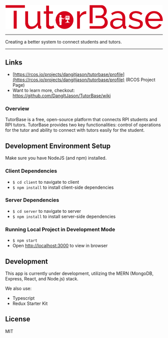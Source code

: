 ![Tutorbase Logo](client/src/containers/LandingPage/assets/img/logo2.png)

<hr />

Creating a better system to connect students and tutors.

<hr />

## Links
- [https://rcos.io/projects/dangitjason/tutorbase/profile](https://rcos.io/projects/dangitjason/tutorbase/profile) (RCOS Project Page)
- Want to learn more, checkout: https://github.com/DangItJason/TutorBase/wiki

### Overview
TutorBase is a free, open-source platform that connects RPI students and RPI tutors. TutorBase provides two key functionalities: control of operations for the tutor and ability to connect with tutors easily for the student.

## Development Environment Setup
Make sure you have NodeJS (and npm) installed.
### Client Dependencies
- `$ cd client` to navigate to client
- `$ npm install` to install client-side dependencies
### Server Dependencies
- `$ cd server` to navigate to server
- `$ npm install` to install server-side dependencies
### Running Local Project in Development Mode
- `$ npm start`
- Open [http://localhost:3000](http://localhost:3000) to view in browser

## Development
This app is currently under development, utilizing the MERN (MongoDB, Express, React, and Node.js) stack.

We also use:

- Typescript
- Redux Starter Kit

## License
MIT
